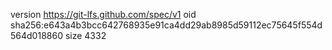 version https://git-lfs.github.com/spec/v1
oid sha256:e643a4b3bcc642768935e91ca4dd29ab8985d59112ec75645f554d564d018860
size 4332
